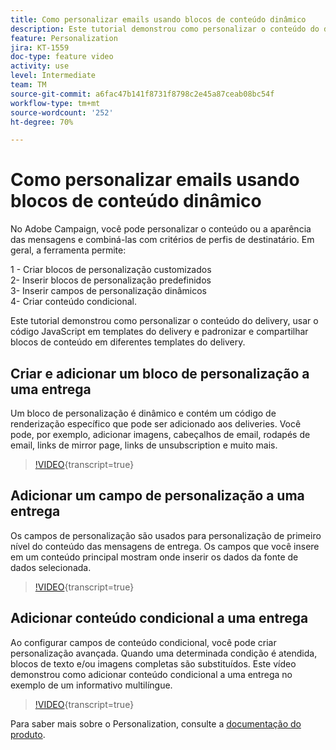 ```yaml
---
title: Como personalizar emails usando blocos de conteúdo dinâmico
description: Este tutorial demonstrou como personalizar o conteúdo do delivery, usar o código JavaScript em templates do delivery e padronizar e compartilhar blocos de conteúdo em diferentes templates do delivery.
feature: Personalization
jira: KT-1559
doc-type: feature video
activity: use
level: Intermediate
team: TM
source-git-commit: a6fac47b141f8731f8798c2e45a87ceab08bc54f
workflow-type: tm+mt
source-wordcount: '252'
ht-degree: 70%

---
```



# Como personalizar emails usando blocos de conteúdo dinâmico

No Adobe Campaign, você pode personalizar o conteúdo ou a aparência das mensagens e combiná-las com critérios de perfis de destinatário. Em geral, a ferramenta permite:

1 - Criar blocos de personalização customizados\
2- Inserir blocos de personalização predefinidos\
3- Inserir campos de personalização dinâmicos\
4- Criar conteúdo condicional.

Este tutorial demonstrou como personalizar o conteúdo do delivery, usar o código JavaScript em templates do delivery e padronizar e compartilhar blocos de conteúdo em diferentes templates do delivery.

## Criar e adicionar um bloco de personalização a uma entrega

Um bloco de personalização é dinâmico e contém um código de renderização específico que pode ser adicionado aos deliveries. Você pode, por exemplo, adicionar imagens, cabeçalhos de email, rodapés de email, links de mirror page, links de unsubscription e muito mais.

>[!VIDEO](https://video.tv.adobe.com/v/340472?quality=12&learn=on&captions=por_br){transcript=true}

## Adicionar um campo de personalização a uma entrega

Os campos de personalização são usados para personalização de primeiro nível do conteúdo das mensagens de entrega. Os campos que você insere em um conteúdo principal mostram onde inserir os dados da fonte de dados selecionada.

>[!VIDEO](https://video.tv.adobe.com/v/31843?quality=12&learn=on&captions=por_br){transcript=true}

## Adicionar conteúdo condicional a uma entrega

Ao configurar campos de conteúdo condicional, você pode criar personalização avançada. Quando uma determinada condição é atendida, blocos de texto e/ou imagens completas são substituídos. Este vídeo demonstrou como adicionar conteúdo condicional a uma entrega no exemplo de um informativo multilíngue.

>[!VIDEO](https://video.tv.adobe.com/v/31844?quality=12&learn=on&captions=por_br){transcript=true}

Para saber mais sobre o Personalization, consulte a [documentação do produto](https://experienceleague.adobe.com/docs/campaign-classic/using/sending-messages/personalizing-deliveries/about-personalization.html?lang=pt-BR).

